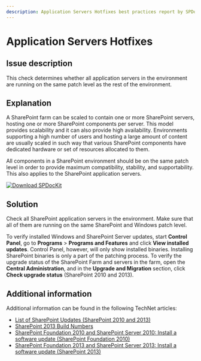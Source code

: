 ```yaml
---
description: Application Servers Hotfixes best practices report by SPDocKit determines whether all application servers in the environment are running on the same patch level as the rest of the environment.
---
```


# Application Servers Hotfixes

## Issue description

This check determines whether all application servers in the environment are running on the same patch level as the rest of the environment.

## Explanation

A SharePoint farm can be scaled to contain one or more SharePoint servers, hosting one or more SharePoint components per server. This model provides scalability and it can also provide high availability. Environments supporting a high number of users and hosting a large amount of content are usually scaled in such way that various SharePoint components have dedicated hardware or set of resources allocated to them.

All components in a SharePoint environment should be on the same patch level in order to provide maximum compatibility, stability, and supportability. This also applies to the SharePoint application servers.

[![Download SPDocKit](/img/spdockit-download.png)](http://bit.ly/2US0Zna)

## Solution

Check all SharePoint application servers in the environment. Make sure that all of them are running on the same SharePoint and Windows patch level.

To verify installed Windows and SharePoint Server updates, start **Control Panel**, go to **Programs** &gt; **Programs and Features** and click **View installed updates**. Control Panel, however, will only show installed binaries. Installing SharePoint binaries is only a part of the patching process. To verify the upgrade status of the SharePoint Farm and servers in the farm, open the **Central Administration**, and in the **Upgrade and Migration** section, click **Check upgrade status** \(SharePoint 2010 and 2013\).

## Additional information

Additional information can be found in the following TechNet articles:

* [List of SharePoint Updates \(SharePoint 2010 and 2013\)](https://technet.microsoft.com/en-us/library/dn789211%28v=office.14%29.aspx)
* [SharePoint 2013 Build Numbers](http://www.toddklindt.com/blog/Lists/Posts/Post.aspx?ID=346)
* [SharePoint Foundation 2010 and SharePoint Server 2010: Install a software update \(SharePoint Foundation 2010\)](https://technet.microsoft.com/en-us/library/ff806325%28v=office.14%29.aspx)
* [SharePoint Foundation 2013 and SharePoint Server 2013: Install a software update \(SharePoint 2013\)](https://technet.microsoft.com/en-us/library/ff806338.aspx)

